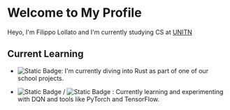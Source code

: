 # Welcome to My Profile
Heyo, I'm Filippo Lollato and I'm currently studying CS at [UNITN](https://www.unitn.it/)

## Current Learning

- ![Static Badge](https://img.shields.io/badge/Rust-black?style=plastic&logo=rust&logoColor=black&labelColor=gray&color=orange):
 I'm currently diving into Rust as part of one of our school projects.

- ![Static Badge](https://img.shields.io/badge/PyTorch-black?style=plastic&logo=pytorch&logoColor=red&labelColor=gray&color=blue)
/ ![Static Badge](https://img.shields.io/badge/Tensorflow-black?style=plastic&logo=tensorflow&logoColor=orange&labelColor=blue&color=gray)
: Currently learning and experimenting with DQN and tools like PyTorch and TensorFlow.

